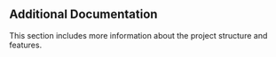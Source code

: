 ## Additional Documentation
This section includes more information about the project structure and features.
